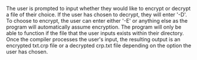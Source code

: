 The user is prompted to input whether they would like to encrypt or decrypt a file of their choice. If the user has chosen to decrypt, they will enter '-D'. To choose to encrypt, the user can enter either '-E' or anything else as the program will automatically assume encryption. The program will only be able to function if the file that the user inputs exists within their directory. Once the compiler processes the user's input, the resulting output is an encrypted txt.crp file or a decrypted crp.txt file depending on the option the user has chosen.
